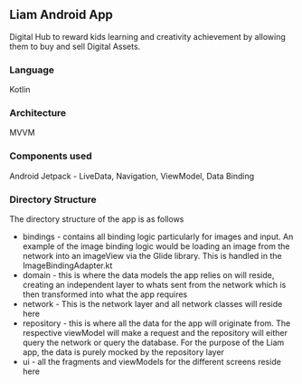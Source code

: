 ## Liam Android App

Digital Hub to reward kids learning and creativity achievement by allowing them to buy and sell Digital Assets.

### Language
Kotlin

### Architecture
MVVM

### Components used
Android Jetpack  - LiveData, Navigation, ViewModel, Data Binding

### Directory Structure
The directory structure of the app is as follows

- bindings - contains all binding logic particularly for images and input. An example of the image binding logic would be loading an image from the network into an imageView via the Glide library. This is handled in the ImageBindingAdapter.kt
- domain - this is where the data models the app relies on will reside, creating an independent layer to whats sent from the network which is then transformed into what the app requires
- network - This is the network layer and all network classes will reside here
- repository - this is where all the data for the app will originate from. The respective viewModel will make a request and the repository will either query the network or query the database. For the purpose of the Liam app, the data is purely mocked by the repository layer
- ui - all the fragments and viewModels for the different screens reside here
